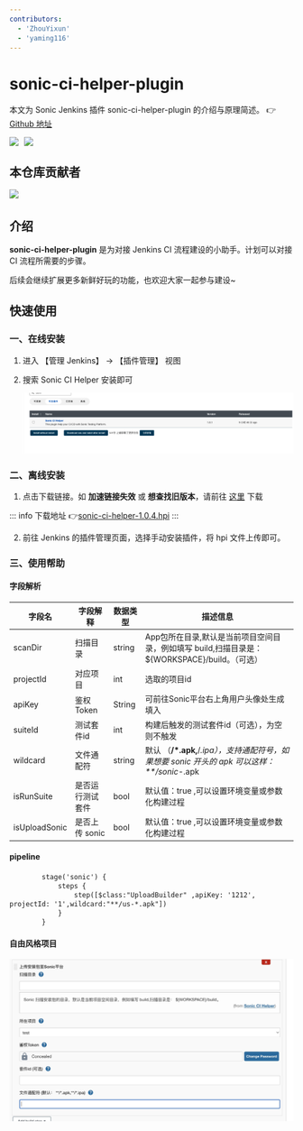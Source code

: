 ```yaml
---
contributors:
  - 'ZhouYixun'
  - 'yaming116'
---
```


# sonic-ci-helper-plugin

本文为 Sonic Jenkins 插件 sonic-ci-helper-plugin 的介绍与原理简述。 👉[Github 地址](https://github.com/jenkinsci/sonic-ci-helper-plugin)

<div style="display: flex">
<img src="https://img.shields.io/github/stars/jenkinsci/sonic-ci-helper-plugin?style=social">
<img style="margin-left:10px" src="https://img.shields.io/github/forks/jenkinsci/sonic-ci-helper-plugin?style=social">
</div>

## 本仓库贡献者

<a href="https://github.com/jenkinsci/sonic-ci-helper-plugin/graphs/contributors">
  <img src="https://contrib.rocks/image?repo=jenkinsci/sonic-ci-helper-plugin" />
</a>

## 介绍

**sonic-ci-helper-plugin** 是为对接 Jenkins CI 流程建设的小助手。计划可以对接 CI 流程所需要的步骤。

后续会继续扩展更多新鲜好玩的功能，也欢迎大家一起参与建设~

## 快速使用

### 一、在线安装

1. 进入 【管理 Jenkins】 -> 【插件管理】 视图
2. 搜索 Sonic CI Helper 安装即可

   ![center](./images/center.png)

### 二、离线安装

1. 点击下载链接。如 **加速链接失效** 或 **想查找旧版本**，请前往 <a href="https://github.com/jenkinsci/sonic-ci-helper-plugin/releases" target="_blank">这里</a> 下载

::: info 下载地址
👉<a href="https://download.fastgit.org/jenkinsci/sonic-ci-helper-plugin/releases/download/sonic-ci-helper-1.0.4/sonic-ci-helper.hpi" target="_blank">sonic-ci-helper-1.0.4.hpi</a>
:::

2. 前往 Jenkins 的插件管理页面，选择手动安装插件，将 hpi 文件上传即可。  


### 三、使用帮助

#### 字段解析
| 字段名     |字段解释     | 数据类型   | 描述信息                   |
|---------|---------|--------|------------------------|
|scanDir | 扫描目录    | string | App包所在目录,默认是当前项目空间目录，例如填写 build,扫描目录是： ${WORKSPACE}/build。（可选）              |
|projectId | 对应项目    | int    | 选取的项目id             |
|apiKey | 鉴权Token | String | 可前往Sonic平台右上角用户头像处生成填入  |
|suiteId | 测试套件id  | int    | 构建后触发的测试套件id（可选），为空则不触发       |
|wildcard | 文件通配符   | string | 默认 （**/*.apk,**/*.ipa），支持通配符号，如果想要 sonic 开头的 apk 可以这样： **/sonic-*.apk |
|isRunSuite | 是否运行测试套件  | bool    | 默认值：true ,可以设置环境变量或参数化构建过程     |
|isUploadSonic | 是否上传 sonic  | bool    | 默认值：true  ,可以设置环境变量或参数化构建过程        |

#### pipeline 

```pipeline
        stage('sonic') {
            steps {
                step([$class:"UploadBuilder" ,apiKey: '1212', projectId: '1',wildcard:"**/us-*.apk"])
            }
        }
```

#### 自由风格项目

![use_sch](./images/use_sch.png)
